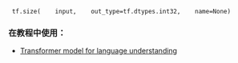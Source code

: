

```
 tf.size(    input,    out_type=tf.dtypes.int32,    name=None) 
```

### 在教程中使用：
- [Transformer model for language understanding](https://tensorflow.google.cn/tutorials/text/transformer)
